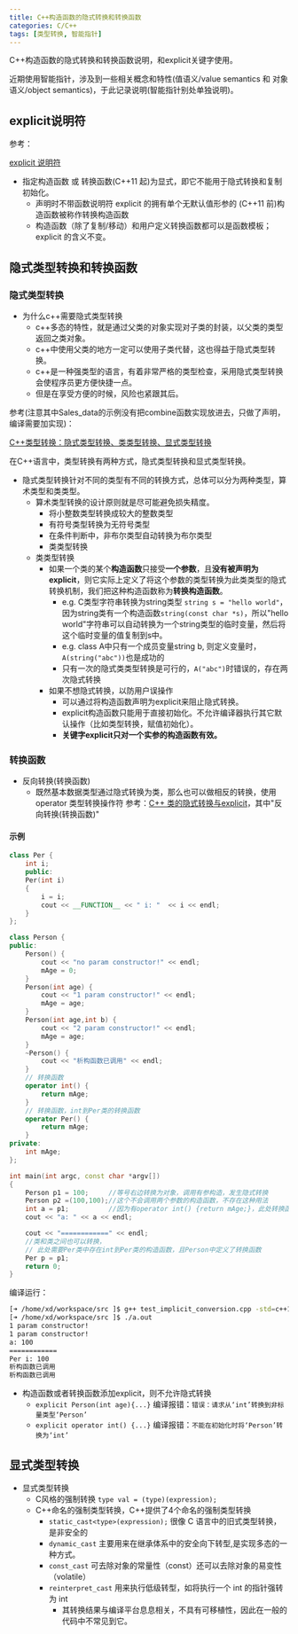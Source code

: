 ```yaml
---
title: C++构造函数的隐式转换和转换函数
categories: C/C++
tags: [类型转换, 智能指针]
---
```


C++构造函数的隐式转换和转换函数说明，和explicit关键字使用。

近期使用智能指针，涉及到一些相关概念和特性(值语义/value semantics 和 对象语义/object semantics)，于此记录说明(智能指针别处单独说明)。

## explicit说明符

参考：

[explicit 说明符](https://zh.cppreference.com/w/cpp/language/explicit)

* 指定构造函数 或 转换函数(C++11 起)为显式，即它不能用于隐式转换和复制初始化。
    - 声明时不带函数说明符 explicit 的拥有单个无默认值形参的 (C++11 前)构造函数被称作转换构造函数
    - 构造函数（除了复制/移动）和用户定义转换函数都可以是函数模板；explicit 的含义不变。

## 隐式类型转换和转换函数

### 隐式类型转换

* 为什么c++需要隐式类型转换
    - c++多态的特性，就是通过父类的对象实现对子类的封装，以父类的类型返回之类对象。
    - c++中使用父类的地方一定可以使用子类代替，这也得益于隐式类型转换。
    - c++是一种强类型的语言，有着非常严格的类型检查，采用隐式类型转换会使程序员更方便快捷一点。
    - 但是在享受方便的时候，风险也紧跟其后。

参考(注意其中Sales_data的示例没有把combine函数实现放进去，只做了声明，编译需要加实现)：

[C++类型转换：隐式类型转换、类类型转换、显式类型转换](https://segmentfault.com/a/1190000016582440)

在C++语言中，类型转换有两种方式，隐式类型转换和显式类型转换。

* 隐式类型转换针对不同的类型有不同的转换方式，总体可以分为两种类型，算术类型和类类型。
    - 算术类型转换的设计原则就是尽可能避免损失精度。
        + 将小整数类型转换成较大的整数类型
        + 有符号类型转换为无符号类型
        + 在条件判断中，非布尔类型自动转换为布尔类型
        + 类类型转换
    - 类类型转换
        + 如果一个类的某个**构造函数**只接受**一个参数**，且**没有被声明为explicit**，则它实际上定义了将这个参数的类型转换为此类类型的隐式转换机制，我们把这种构造函数称为**转换构造函数**。
            * e.g. C类型字符串转换为string类型 `string s = "hello world"`，因为string类有一个构造函数`string(const char *s)`，所以"hello world"字符串可以自动转换为一个string类型的临时变量，然后将这个临时变量的值复制到s中。
            * e.g. class A中只有一个成员变量string b, 则定义变量时，`A(string("abc"))`也是成功的
            * 只有一次的隐式类类型转换是可行的，`A("abc")`时错误的，存在两次隐式转换
        + 如果不想隐式转换，以防用户误操作
            * 可以通过将构造函数声明为explicit来阻止隐式转换。
            * explicit构造函数只能用于直接初始化。不允许编译器执行其它默认操作（比如类型转换，赋值初始化）。
            * **关键字explicit只对一个实参的构造函数有效。**

### 转换函数

* 反向转换(转换函数)
    + 既然基本数据类型通过隐式转换为类，那么也可以做相反的转换，使用operator 类型转换操作符 参考：[C++ 类的隐式转换与explicit](https://blog.csdn.net/wysnkyd/article/details/82712289)，其中"反向转换(转换函数)"

#### 示例

```cpp
class Per {
    int i;
    public:
    Per(int i)
    {
        i = i;
        cout << __FUNCTION__ << " i: "  << i << endl;
    }
};

class Person {
public:
    Person() {
        cout << "no param constructor!" << endl;
        mAge = 0;
    }
    Person(int age) {
        cout << "1 param constructor!" << endl;
        mAge = age;
    }
    Person(int age,int b) {
        cout << "2 param constructor!" << endl;
        mAge = age;
    }
    ~Person() {
        cout << "析构函数已调用" << endl;
    }
    // 转换函数
    operator int() {
        return mAge;
    }
    // 转换函数，int到Per类的转换函数
    operator Per() {
        return mAge;
    }
private:
    int mAge;
};

int main(int argc, const char *argv[])
{
    Person p1 = 100;     //等号右边转换为对象，调用有参构造，发生隐式转换
    Person p2 =(100,100);//这个不会调用两个参数的构造函数，不存在这种用法
    int a = p1;          //因为有operator int() {return mAge;}，此处转换函数成功转换
    cout << "a: " << a << endl;

    cout << "============" << endl;
    //类和类之间也可以转换，
    // 此处需要Per类中存在int到Per类的构造函数，且Person中定义了转换函数
    Per p = p1;
    return 0;
}
```

编译运行：

```sh
[➜ /home/xd/workspace/src ]$ g++ test_implicit_conversion.cpp -std=c++11
[➜ /home/xd/workspace/src ]$ ./a.out
1 param constructor!
1 param constructor!
a: 100
============
Per i: 100
析构函数已调用
析构函数已调用
```

* 构造函数或者转换函数添加explicit，则不允许隐式转换
    - `explicit Person(int age){...}` 编译报错：`错误：请求从‘int’转换到非标量类型‘Person’`
    - `explicit operator int() {...}` 编译报错：`不能在初始化时将‘Person’转换为‘int’`

## 显式类型转换

* 显式类型转换
    - C风格的强制转换 `type val = (type)(expression);`
    - C++命名的强制类型转换，C++提供了4个命名的强制类型转换
        + `static_cast<type>(expression);` 很像 C 语言中的旧式类型转换，是非安全的
        + `dynamic_cast` 主要用来在继承体系中的安全向下转型,是实现多态的一种方式。
        + `const_cast` 可去除对象的常量性（const）还可以去除对象的易变性（volatile）
        + `reinterpret_cast` 用来执行低级转型，如将执行一个 int 的指针强转为 int
            * 其转换结果与编译平台息息相关，不具有可移植性，因此在一般的代码中不常见到它。